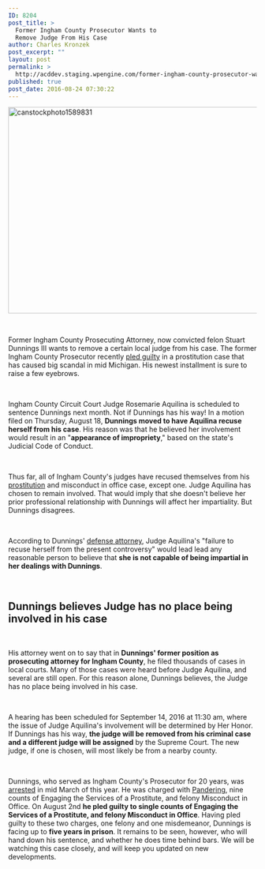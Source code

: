 ```yaml
---
ID: 8204
post_title: >
  Former Ingham County Prosecutor Wants to
  Remove Judge From His Case
author: Charles Kronzek
post_excerpt: ""
layout: post
permalink: >
  http://acddev.staging.wpengine.com/former-ingham-county-prosecutor-wants-to-remove-judge-from-his-case.html
published: true
post_date: 2016-08-24 07:30:22
---
```

<a href="http://acddev.staging.wpengine.com/wp-content/uploads/2016/08/canstockphoto1589831.jpg"><img class="alignnone size-large wp-image-8205" src="http://acddev.staging.wpengine.com/wp-content/uploads/2016/08/canstockphoto1589831-1024x668.jpg" alt="canstockphoto1589831" width="640" height="418" /></a>

&nbsp;

<span style="font-weight: 400;">Former Ingham County Prosecuting Attorney, now convicted felon Stuart Dunnings III wants to remove a certain local judge from his case. The former Ingham County Prosecutor recently </span><a href="http://www.sexcrimeattorneys.com/stuart-dunnings-accepts-guilty-plea-prostitution-case.html"><span style="font-weight: 400;">pled guilty</span></a><span style="font-weight: 400;"> in a prostitution case that has caused big scandal in mid Michigan. His newest installment is sure to raise a few eyebrows.</span>

&nbsp;

<span style="font-weight: 400;">Ingham County Circuit Court Judge Rosemarie Aquilina is scheduled to sentence Dunnings next month. Not if Dunnings has his way! In a motion filed on Thursday, August 18, </span><b>Dunnings moved to have Aquilina recuse herself from his case</b><span style="font-weight: 400;">. His reason was that he believed her involvement would result in an "</span><b>appearance of impropriety</b><span style="font-weight: 400;">," based on the state's Judicial Code of Conduct.</span>

&nbsp;

<span style="font-weight: 400;">Thus far, all of Ingham County's judges have recused themselves from his </span><a href="http://www.sexcrimeattorneys.com/michigan/sex-crimes/prostitution"><span style="font-weight: 400;">prostitution</span></a><span style="font-weight: 400;"> and misconduct in office case, except one. Judge Aquilina has chosen to remain involved. That would imply that she doesn't believe her prior professional relationship with Dunnings will affect her impartiality. But Dunnings disagrees.</span>

&nbsp;

<span style="font-weight: 400;">According to Dunnings' </span><a href="http://www.sexcrimeattorneys.com/michigan/attorneys/"><span style="font-weight: 400;">defense attorney</span></a><span style="font-weight: 400;">, Judge Aquilina's "failure to recuse herself from the present controversy" would lead lead any reasonable person to believe that </span><b>she is not capable of being impartial in her dealings with Dunnings</b><span style="font-weight: 400;">. </span>

&nbsp;
<h2>Dunnings believes Judge has no place being involved in his case</h2>
&nbsp;

<span style="font-weight: 400;">His attorney went on to say that in </span><b>Dunnings' former position as prosecuting attorney for Ingham County</b><span style="font-weight: 400;">, he filed thousands of cases in local courts. Many of those cases were heard before Judge Aquilina, and several are still open. For this reason alone, Dunnings believes, the Judge has no place being involved in his case.</span>

&nbsp;

<span style="font-weight: 400;">A hearing has been scheduled for September 14, 2016 at 11:30 am, where the issue of Judge Aquilina's involvement will be determined by Her Honor. If Dunnings has his way, </span><b>the judge will be removed from his criminal case and a different judge will be assigned</b><span style="font-weight: 400;"> by the Supreme Court. The new judge, if one is chosen, will most likely be from a nearby county.</span>

&nbsp;

<span style="font-weight: 400;">Dunnings, who served as Ingham County's Prosecutor for 20 years, was </span><a href="http://acddev.staging.wpengine.com/stuart-dunnings-iii-arrested.html"><span style="font-weight: 400;">arrested</span></a><span style="font-weight: 400;"> in mid March of this year. He was charged with </span><a href="http://www.sexcrimeattorneys.com/michigan/sex-crimes/pandering-prostitution"><span style="font-weight: 400;">Pandering</span></a><span style="font-weight: 400;">, nine counts of Engaging the Services of a Prostitute, and felony Misconduct in Office. On August 2nd </span><b>he pled guilty to single counts of Engaging the Services of a Prostitute, and felony Misconduct in Office</b><span style="font-weight: 400;">.</span>
<span style="font-weight: 400;">Having pled guilty to these two charges, one felony and one misdemeanor, Dunnings is facing up to </span><b>five years in prison</b><span style="font-weight: 400;">. It remains to be seen, however, who will hand down his sentence, and whether he does time behind bars. We will be watching this case closely, and will keep you updated on new developments.</span>